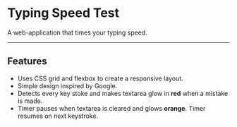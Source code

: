 # Typing Speed Test
A web-application that times your typing speed.

---

## Features
* Uses CSS grid and flexbox to create a responsive layout.
* Simple design inspired by Google.
* Detects every key stoke and makes textarea glow in **red** when a mistake is made.
* Timer pauses when textarea is cleared and glows **orange**. Timer resumes on next keystroke.
